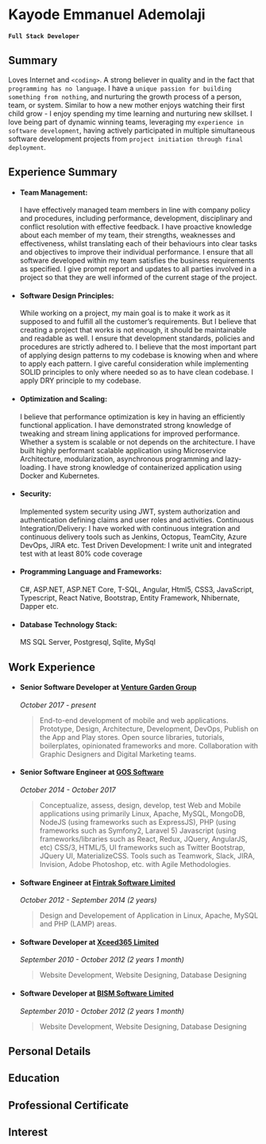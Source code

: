 # Kayode Emmanuel Ademolaji

#### `Full Stack Developer`

## Summary
Loves Internet and `<coding>`. A strong believer in quality and in the fact that `programming has no language`. I have a `unique passion for building something from nothing`, and nurturing the growth process of a person, team, or system. Similar to how a new mother enjoys watching their first child grow - I enjoy spending my time learning and nurturing new skillset. I love being part of dynamic winning teams, leveraging my `experience in software development`, having actively participated in multiple simultaneous software development projects from `project initiation through final deployment`. 

## Experience Summary
- #### Team Management:   
    I have effectively managed team members in line with company policy and procedures, including performance, development, disciplinary and conflict resolution with effective feedback. I have proactive knowledge about each member of my team, their strengths, weaknesses and effectiveness, whilst translating each of their behaviours into clear tasks and objectives to improve their individual performance. I ensure that all software developed within my team satisfies the business requirements as specified. I give prompt report and updates to all parties involved in a project so that they are well informed of the current stage of the project. 
- #### Software Design Principles:   
    While working on a project, my main goal is to make it work as it supposed to and fulfill all the customer’s requirements. But I believe that creating a project that works is not enough, it should be maintainable and readable as well. I ensure that development standards, policies and procedures are strictly adhered to.  I believe that the most important part of applying design patterns to my codebase is knowing when and where to apply each pattern. I give careful consideration while implementing SOLID principles to only where needed so as to have clean codebase. I apply DRY principle to my codebase. 
- #### Optimization and Scaling: 
    I believe that performance optimization is key in having an efficiently functional application. I have demonstrated strong knowledge of tweaking and stream lining applications for improved performance. Whether a system is scalable or not depends on the architecture. I have built highly performant scalable application using Microservice Architecture, modularization, asynchronous programming and lazy-loading. I have strong knowledge of containerized application using Docker and Kubernetes. 
- #### Security:   
    Implemented system security using JWT, system authorization and authentication defining claims and user roles and activities. 
Continuous Integration/Delivery: 
I have worked with continuous integration and continuous delivery tools such as Jenkins, Octopus, TeamCity, Azure DevOps, JIRA etc. 
Test Driven Development: 
I write unit and integrated test with at least 80% code coverage  
- #### Programming Language and Frameworks: 
    C#, ASP.NET, ASP.NET Core, T-SQL, Angular, Html5, CSS3, JavaScript, Typescript, React Native, Bootstrap, Entity Framework, Nhibernate, Dapper etc. 
- #### Database Technology Stack: 
    MS SQL Server, Postgresql, Sqlite, MySql
    
## Work Experience
- #### Senior Software Developer at [Venture Garden Group](https://venturegardengroup.com/)
    *October 2017 - present*
    > End-to-end development of mobile and web applications. Prototype, Design, Architecture, Development, DevOps, Publish on the App and Play stores. Open source libraries, tutorials, boilerplates, opinionated frameworks and more. Collaboration with Graphic Designers and Digital Marketing teams.

- #### Senior Software Engineer at [GOS Software](https://gossoftware.co.uk/)
    *October 2014 - October 2017*
    > Conceptualize, assess, design, develop, test Web and Mobile applications using primarily Linux, Apache, MySQL, MongoDB, NodeJS (using frameworks such as ExpressJS), PHP (using frameworks such as Symfony2, Laravel 5) Javascript (using frameworks/libraries such as React, Redux, JQuery, AngularJS, etc) CSS/3, HTML/5, UI frameworks such as Twitter Bootstrap, JQuery UI, MaterializeCSS. Tools such as Teamwork, Slack, JIRA, Invision, Adobe Photoshop, etc. with Agile Methodologies.

- #### Software Engineer at [Fintrak Software Limited](www.fintraksoftware.com/)
    *October 2012 - September 2014 (2 years)*
    > Design and Developement of Application in Linux, Apache, MySQL and PHP (LAMP) areas.

- #### Software Developer at [Xceed365 Limited](https://xceed365.com)
    *September 2010 - October 2012 (2 years 1 month)*
    > Website Development, Website Designing, Database Designing
    
- #### Software Developer at [BISM Software Limited](http://bismsoftware.com/)
    *September 2010 - October 2012 (2 years 1 month)*
    > Website Development, Website Designing, Database Designing

## Personal Details

## Education

## Professional Certificate

## Interest
